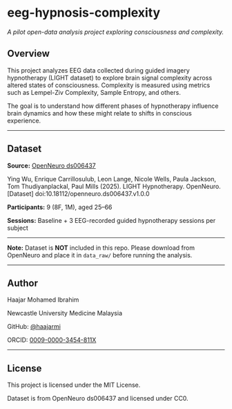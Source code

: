 # eeg-hypnosis-complexity

_A pilot open-data analysis project exploring consciousness and complexity._

## Overview

This project analyzes EEG data collected during guided imagery hypnotherapy (LIGHT dataset) to explore brain signal complexity across altered states of consciousness. Complexity is measured using metrics such as Lempel-Ziv Complexity, Sample Entropy, and others.

The goal is to understand how different phases of hypnotherapy influence brain dynamics and how these might relate to shifts in conscious experience.

---

## Dataset

**Source:** [OpenNeuro ds006437](https://openneuro.org/datasets/ds006437/versions/1.0.0)

Ying Wu, Enrique Carrillosulub, Leon Lange, Nicole Wells, Paula Jackson, Tom Thudiyanplackal, Paul Mills (2025). LIGHT Hypnotherapy. OpenNeuro. [Dataset] doi:10.18112/openneuro.ds006437.v1.0.0

**Participants:** 9 (8F, 1M), aged 25–66

**Sessions:** Baseline + 3 EEG-recorded guided hypnotherapy sessions per subject

---

**Note:** Dataset is **NOT** included in this repo. Please download from OpenNeuro and place it in `data_raw/` before running the analysis.

---

## Author

Haajar Mohamed Ibrahim

Newcastle University Medicine Malaysia

GitHub: [@haajarmi](https://github.com/haajarmi)

ORCID: [0009-0000-3454-811X](https://orcid.org/0009-0000-3454-811X)

---

## License

This project is licensed under the MIT License.

Dataset is from OpenNeuro ds006437 and licensed under CC0.
